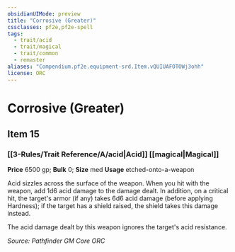 ```yaml
---
obsidianUIMode: preview
title: "Corrosive (Greater)"
cssclasses: pf2e,pf2e-spell
tags:
  - trait/acid
  - trait/magical
  - trait/common
  - remaster
aliases: "Compendium.pf2e.equipment-srd.Item.vQUIUAFOTOWj3ohh"
license: ORC
---
```

# Corrosive (Greater)
## Item 15
### [[3-Rules/Trait Reference/A/acid|Acid]] [[magical|Magical]]


**Price** 6500 gp; 
**Bulk** 0; **Size** med
**Usage** etched-onto-a-weapon

Acid sizzles across the surface of the weapon. When you hit with the weapon, add 1d6 acid damage to the damage dealt. In addition, on a critical hit, the target's armor (if any) takes 6d6 acid damage (before applying Hardness); if the target has a shield raised, the shield takes this damage instead.

The acid damage dealt by this weapon ignores the target's acid resistance.

*Source: Pathfinder GM Core*
*ORC*